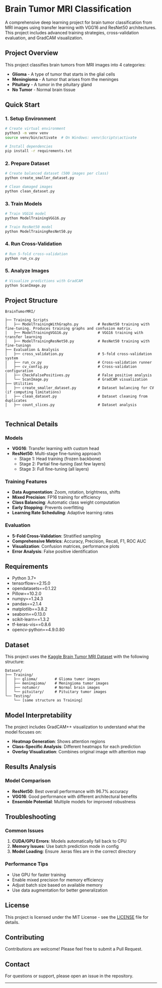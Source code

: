 # Brain Tumor MRI Classification

A comprehensive deep learning project for brain tumor classification from MRI images using transfer learning with VGG16 and ResNet50 architectures. This project includes advanced training strategies, cross-validation evaluation, and GradCAM visualization.

## Project Overview

This project classifies brain tumors from MRI images into 4 categories:
- **Glioma** - A type of tumor that starts in the glial cells
- **Meningioma** - A tumor that arises from the meninges
- **Pituitary** - A tumor in the pituitary gland
- **No Tumor** - Normal brain tissue

## Quick Start

### 1. Setup Environment
```bash
# Create virtual environment
python3 -m venv venv
source venv/bin/activate  # On Windows: venv\Scripts\activate

# Install dependencies
pip install -r requirements.txt
```

### 2. Prepare Dataset
```bash
# Create balanced dataset (500 images per class)
python create_smaller_dataset.py

# Clean damaged images
python clean_dataset.py
```

### 3. Train Models
```bash
# Train VGG16 model
python ModelTrainingVGG16.py

# Train ResNet50 model
python ModelTrainingResNet50.py
```

### 4. Run Cross-Validation
```bash
# Run 5-fold cross-validation
python run_cv.py
```

### 5. Analyze Images
```bash
# Visualize predictions with GradCAM
python ScanImage.py
```

## Project Structure

```
BrainTumorMRI/

├── Training Scripts
│   ├── ModelTrainingWithGraphs.py         # ResNet50 training with fine-tuning. Produces training graphs and confusion matrix.
│   ├── ModelTrainingVGG16.py              # VGG16 training with transfer learning
│   ├── ModelTrainingResNet50.py           # ResNet50 training with fine-tuningn
├── Evaluation & Analysis
│   ├── cross_validation.py                # 5-fold cross-validation system
│   ├── run_cv.py                          # Cross-validation runner
│   ├── cv_config.py                       # Cross-validation configuration
│   ├── CheckFalsePositives.py             # False positive analysis
│   └── ScanImage.py                       # GradCAM visualization
├── Utilities
│   ├── create_smaller_dataset.py          # Dataset balancing for CV (if computing limitations)
│   ├── clean_dataset.py                   # Dataset cleaning from duplicates
│   ├── count_slices.py                    # Dataset analysis


```

## Technical Details

### Models
- **VGG16**: Transfer learning with custom head
- **ResNet50**: Multi-stage fine-tuning approach
  - Stage 1: Head training (frozen backbone)
  - Stage 2: Partial fine-tuning (last few layers)
  - Stage 3: Full fine-tuning (all layers)

### Training Features
- **Data Augmentation**: Zoom, rotation, brightness, shifts
- **Mixed Precision**: FP16 training for efficiency
- **Class Balancing**: Automatic class weight computation
- **Early Stopping**: Prevents overfitting
- **Learning Rate Scheduling**: Adaptive learning rates

### Evaluation
- **5-Fold Cross-Validation**: Stratified sampling
- **Comprehensive Metrics**: Accuracy, Precision, Recall, F1, ROC AUC
- **Visualization**: Confusion matrices, performance plots
- **Error Analysis**: False positive identification

## Requirements

- Python 3.7+
- tensorflow==2.15.0
- opendatasets==0.1.22
- Pillow==10.2.0
- numpy==1.24.3
- pandas==2.1.4
- matplotlib==3.8.2
- seaborn==0.13.0
- scikit-learn==1.3.2
- tf-keras-vis==0.8.6
- opencv-python==4.9.0.80 
## Dataset

This project uses the [Kaggle Brain Tumor MRI Dataset](https://www.kaggle.com/datasets/masoudnickparvar/brain-tumor-mri-dataset) with the following structure:

```
Dataset/
├── Training/
│   ├── glioma/        # Glioma tumor images
│   ├── meningioma/    # Meningioma tumor images
│   ├── notumor/       # Normal brain images
│   └── pituitary/     # Pituitary tumor images
└── Testing/
    └── [same structure as Training]
```

## Model Interpretability

The project includes GradCAM++ visualization to understand what the model focuses on:

- **Heatmap Generation**: Shows attention regions
- **Class-Specific Analysis**: Different heatmaps for each prediction
- **Overlay Visualization**: Combines original image with attention map

## Results Analysis

### Model Comparison
- **ResNet50**: Best overall performance with 96.7% accuracy
- **VGG16**: Good performance with different architectural benefits
- **Ensemble Potential**: Multiple models for improved robustness

## Troubleshooting

### Common Issues
1. **CUDA/GPU Errors**: Models automatically fall back to CPU
2. **Memory Issues**: Use batch prediction mode in config
3. **Model Loading**: Ensure .keras files are in the correct directory

### Performance Tips
- Use GPU for faster training
- Enable mixed precision for memory efficiency
- Adjust batch size based on available memory
- Use data augmentation for better generalization

## License

This project is licensed under the MIT License - see the [LICENSE](LICENSE) file for details.

## Contributing

Contributions are welcome! Please feel free to submit a Pull Request.

## Contact

For questions or support, please open an issue in the repository.

---


